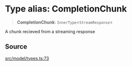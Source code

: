 # Type alias: CompletionChunk

> **CompletionChunk**: `InnerType`\<`StreamResponse`\>

A chunk recieved from a streaming response

## Source

[src/model/types.ts:73](https://github.com/dexaai/llm-tools/blob/1257af6/src/model/types.ts#L73)

